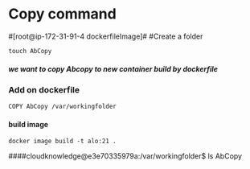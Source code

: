 # Copy command

#[root@ip-172-31-91-4 dockerfileImage]# 
#Create a folder
```
touch AbCopy
```
##### we want to copy Abcopy to new container build by dockerfile 
### Add on dockerfile
```
COPY AbCopy /var/workingfolder
```
#### build image
```
docker image build -t alo:21 .
```

####cloudknowledge@e3e70335979a:/var/workingfolder$ ls
AbCopy
